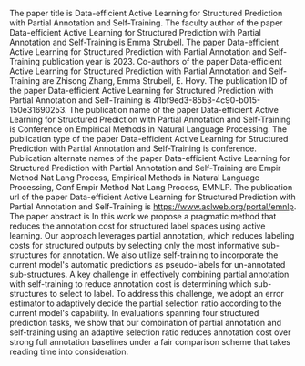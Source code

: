 The paper title is Data-efficient Active Learning for Structured Prediction with Partial Annotation and Self-Training.
The faculty author of the paper Data-efficient Active Learning for Structured Prediction with Partial Annotation and Self-Training is Emma Strubell.
The paper Data-efficient Active Learning for Structured Prediction with Partial Annotation and Self-Training publication year is 2023.
Co-authors of the paper Data-efficient Active Learning for Structured Prediction with Partial Annotation and Self-Training are Zhisong Zhang, Emma Strubell, E. Hovy.
The publication ID of the paper Data-efficient Active Learning for Structured Prediction with Partial Annotation and Self-Training is 41bf9ed3-85b3-4c90-b015-150e31690253.
The publication name of the paper Data-efficient Active Learning for Structured Prediction with Partial Annotation and Self-Training is Conference on Empirical Methods in Natural Language Processing.
The publication type of the paper Data-efficient Active Learning for Structured Prediction with Partial Annotation and Self-Training is conference.
Publication alternate names of the paper Data-efficient Active Learning for Structured Prediction with Partial Annotation and Self-Training are Empir Method Nat Lang Process, Empirical Methods in Natural Language Processing, Conf Empir Method Nat Lang Process, EMNLP.
The publication url of the paper Data-efficient Active Learning for Structured Prediction with Partial Annotation and Self-Training is https://www.aclweb.org/portal/emnlp.
The paper abstract is In this work we propose a pragmatic method that reduces the annotation cost for structured label spaces using active learning. Our approach leverages partial annotation, which reduces labeling costs for structured outputs by selecting only the most informative sub-structures for annotation. We also utilize self-training to incorporate the current model's automatic predictions as pseudo-labels for un-annotated sub-structures. A key challenge in effectively combining partial annotation with self-training to reduce annotation cost is determining which sub-structures to select to label. To address this challenge, we adopt an error estimator to adaptively decide the partial selection ratio according to the current model's capability. In evaluations spanning four structured prediction tasks, we show that our combination of partial annotation and self-training using an adaptive selection ratio reduces annotation cost over strong full annotation baselines under a fair comparison scheme that takes reading time into consideration.
